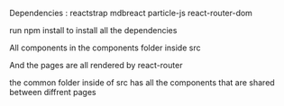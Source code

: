 Dependencies :
 reactstrap
 mdbreact
 particle-js
 react-router-dom

 run npm install to install all the dependencies 

All components in the components folder inside src

And the pages are all rendered by react-router

the common folder inside of src has all the components that are shared between diffrent pages





